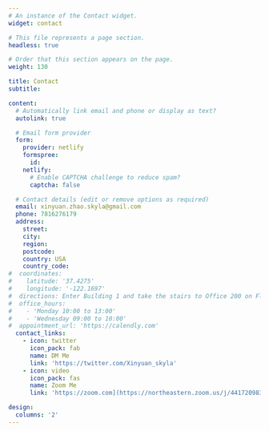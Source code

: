 ```yaml
---
# An instance of the Contact widget.
widget: contact

# This file represents a page section.
headless: true

# Order that this section appears on the page.
weight: 130

title: Contact
subtitle:

content:
  # Automatically link email and phone or display as text?
  autolink: true

  # Email form provider
  form:
    provider: netlify
    formspree:
      id:
    netlify:
      # Enable CAPTCHA challenge to reduce spam?
      captcha: false

  # Contact details (edit or remove options as required)
  email: xinyuan.zhao.skyla@gmail.com
  phone: 7816276179
  address:
    street: 
    city: 
    region: 
    postcode: 
    country: USA
    country_code: 
#  coordinates:
#    latitude: '37.4275'
#    longitude: '-122.1697'
#  directions: Enter Building 1 and take the stairs to Office 200 on Floor 2
#  office_hours:
#    - 'Monday 10:00 to 13:00'
#    - 'Wednesday 09:00 to 10:00'
#  appointment_url: 'https://calendly.com'
  contact_links:
    - icon: twitter
      icon_pack: fab
      name: DM Me
      link: 'https://twitter.com/Xinyuan_skyla'
    - icon: video
      icon_pack: fas
      name: Zoom Me
      link: 'https://zoom.com](https://northeastern.zoom.us/j/4417209831'

design:
  columns: '2'
---
```

